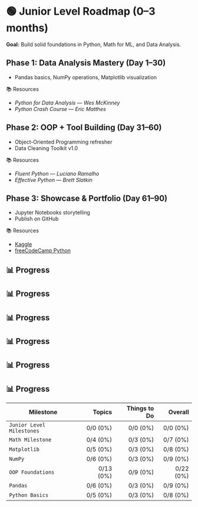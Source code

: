 # 🟢 Junior Level Roadmap (0–3 months)

**Goal:** Build solid foundations in Python, Math for ML, and Data Analysis.  

## Phase 1: Data Analysis Mastery (Day 1–30)
- Pandas basics, NumPy operations, Matplotlib visualization

📚 Resources  
- *Python for Data Analysis — Wes McKinney*  
- *Python Crash Course — Eric Matthes*  

## Phase 2: OOP + Tool Building (Day 31–60)
- Object-Oriented Programming refresher  
- Data Cleaning Toolkit v1.0  

📚 Resources  
- *Fluent Python — Luciano Ramalho*  
- *Effective Python — Brett Slatkin*  

## Phase 3: Showcase & Portfolio (Day 61–90)
- Jupyter Notebooks storytelling  
- Publish on GitHub  

📚 Resources  
- [Kaggle](https://www.kaggle.com/)  
- [freeCodeCamp Python](https://www.youtube.com/watch?v=rfscVS0vtbw)

## 📊 Progress

## 📊 Progress

## 📊 Progress

## 📊 Progress

## 📊 Progress

## 📊 Progress

<!-- PROGRESS_START -->
| Milestone | Topics | Things to Do | Overall |
|---|---:|---:|---:|
| `Junior Level Milestones` | 0/0 (0%) | 0/0 (0%) | 0/0 (0%) |
| `Math Milestone` | 0/4 (0%) | 0/3 (0%) | 0/7 (0%) |
| `Matplotlib` | 0/5 (0%) | 0/3 (0%) | 0/8 (0%) |
| `NumPy` | 0/6 (0%) | 0/3 (0%) | 0/9 (0%) |
| `OOP Foundations` | 0/13 (0%) | 0/9 (0%) | 0/22 (0%) |
| `Pandas` | 0/6 (0%) | 0/3 (0%) | 0/9 (0%) |
| `Python Basics` | 0/5 (0%) | 0/3 (0%) | 0/8 (0%) |
<!-- PROGRESS_END -->





